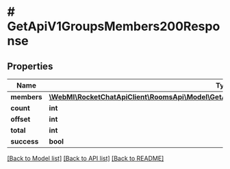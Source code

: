 # # GetApiV1GroupsMembers200Response

## Properties

Name | Type | Description | Notes
------------ | ------------- | ------------- | -------------
**members** | [**\WebMI\RocketChatApiClient\RoomsApi\Model\GetApiV1GroupsMembers200ResponseMembersInner[]**](GetApiV1GroupsMembers200ResponseMembersInner.md) |  | [optional]
**count** | **int** |  | [optional]
**offset** | **int** |  | [optional]
**total** | **int** |  | [optional]
**success** | **bool** |  | [optional]

[[Back to Model list]](../../README.md#models) [[Back to API list]](../../README.md#endpoints) [[Back to README]](../../README.md)

